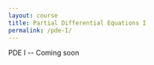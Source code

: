 ```yaml
---
layout: course
title: Partial Differential Equations I
permalink: /pde-I/
---
```


PDE I -- Coming soon
